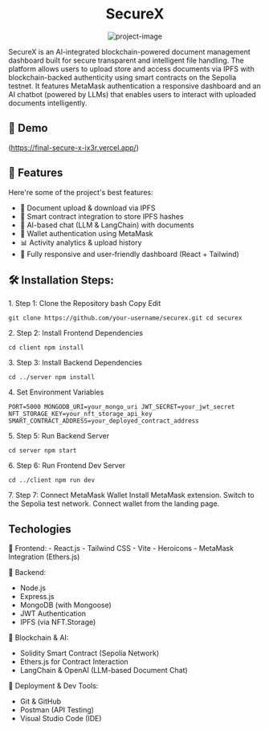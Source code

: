 <h1 align="center" id="title">SecureX</h1>

<p align="center"><img src="https://socialify.git.ci/Panav-Payappagoudar/SecureX/image?custom_language=React&amp;language=1&amp;name=1&amp;owner=1&amp;stargazers=1&amp;theme=Light" alt="project-image"></p>

<p id="description">SecureX is an AI-integrated blockchain-powered document management dashboard built for secure transparent and intelligent file handling. The platform allows users to upload store and access documents via IPFS with blockchain-backed authenticity using smart contracts on the Sepolia testnet. It features MetaMask authentication a responsive dashboard and an AI chatbot (powered by LLMs) that enables users to interact with uploaded documents intelligently.</p>

<h2>🚀 Demo</h2>


(https://final-secure-x-ix3r.vercel.app/)
  
  
<h2>🧐 Features</h2>

Here're some of the project's best features:

*   📂 Document upload & download via IPFS
*   🔗 Smart contract integration to store IPFS hashes
*   🧠 AI-based chat (LLM & LangChain) with documents
*   🔐 Wallet authentication using MetaMask
*   📊 Activity analytics & upload history
*   📱 Fully responsive and user-friendly dashboard (React + Tailwind)

<h2>🛠️ Installation Steps:</h2>

<p>1. Step 1: Clone the Repository bash Copy Edit</p>

```
git clone https://github.com/your-username/securex.git cd securex
```

<p>2. Step 2: Install Frontend Dependencies</p>

```
cd client npm install
```

<p>3. Step 3: Install Backend Dependencies</p>

```
cd ../server npm install
```

<p>4. Set Environment Variables</p>

```
PORT=5000 MONGODB_URI=your_mongo_uri JWT_SECRET=your_jwt_secret NFT_STORAGE_KEY=your_nft_storage_api_key SMART_CONTRACT_ADDRESS=your_deployed_contract_address
```

<p>5. Step 5: Run Backend Server</p>

```
cd server npm start
```

<p>6. Step 6: Run Frontend Dev Server</p>

```
cd ../client npm run dev
```

<p>7. Step 7: Connect MetaMask Wallet Install MetaMask extension. Switch to the Sepolia test network. Connect wallet from the landing page.</p>

<h2>Techologies</h2>
🔹 Frontend:
- React.js
- Tailwind CSS
- Vite
- Heroicons
- MetaMask Integration (Ethers.js)

🔹 Backend:
- Node.js
- Express.js
- MongoDB (with Mongoose)
- JWT Authentication
- IPFS (via NFT.Storage)

🔹 Blockchain & AI:
- Solidity Smart Contract (Sepolia Network)
- Ethers.js for Contract Interaction
- LangChain & OpenAI (LLM-based Document Chat)

🔹 Deployment & Dev Tools:
- Git & GitHub
- Postman (API Testing)
- Visual Studio Code (IDE)
